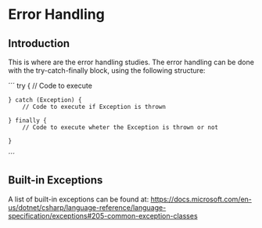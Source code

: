 # Error Handling

## Introduction

This is where are the error handling studies. The error handling can be done with the try-catch-finally block, using the following structure:

´´´
    try {
        // Code to execute

    } catch (Exception) {
        // Code to execute if Exception is thrown

    } finally {
        // Code to execute wheter the Exception is thrown or not

    }
´´´
 
## Built-in Exceptions

A list of built-in exceptions can be found at: 
https://docs.microsoft.com/en-us/dotnet/csharp/language-reference/language-specification/exceptions#205-common-exception-classes